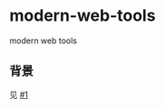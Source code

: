 # modern-web-tools
modern web tools
## 背景
见 [#1](https://github.com/hardfist/modern-web-tools/issues/1)
